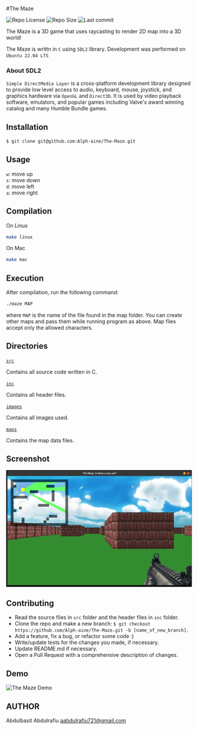 #The Maze

![Repo License](https://img.shields.io/github/license/Alph-aine/The-Maze)
![Repo Size](https://img.shields.io/github/repo-size/Alph-aine/The-Maze)
![Last commit](https://img.shields.io/github/last-commit/Alph-aine/The-Maze)


The Maze is a 3D game that uses raycasting to render 2D map into a 3D world!  

The Maze is writtn in `C` using `SDL2` library. Development was performed on `Ubuntu 22.04 LTS`  

### About SDL2
`Simple DirectMedia Layer` is a cross-platform development library designed to provide low level access to audio, keyboard, mouse, joystick, and graphics hardware via `OpenGL` and `Direct3D`. It is used by video playback software, emulators, and popular games including Valve's award winning catalog and many Humble Bundle games.  

## Installation
```sh
$ git clone git@github.com:Alph-aine/The-Maze.git
```

## Usage
`w`: move up  
`s`: move down  
`d`: move left  
`a`: move right  

## Compilation
On Linux 
```sh
make linux 
```

On Mac
```sh
make mac
```

## Execution
After compilation, run the following command:

```bash
./maze MAP
```
where ```MAP``` is the name of the file found in the map folder. You can create other maps and pass them while running program as above. Map files accept only the allowed characters.

## Directories
[`src`](https://github.com/Alph-aine/The-Maze/tree/main/src)

Contains all source code written in C.

[`inc`](https://github.com/Alph-aine/The-Maze/tree/main/inc)

Contains all header files.

[`images`](https://github.com/Alph-aine/The-Maze/tree/main/images)

Contains all images used.

[`maps`](https://github.com/Alph-aine/The-Maze/tree/main/maps)

Contains the map data files.

## Screenshot
![image](https://github.com/Alph-aine/The-Maze/blob/dc465b2d3c8f52d7078679ee303f5cb931082a5e/images/The-Maze.png)


## Contributing

- Read the source files in ```src``` folder and the header files in ```inc``` folder.
- Clone the repo and make a new branch: `$ git checkout https://github.com/Alph-aine/The-Maze.git -b [name_of_new_branch].`
- Add a feature, fix a bug, or refactor some code :)
- Write/update tests for the changes you made, if necessary.
- Update README.md if necessary.
- Open a Pull Request with a comprehensive description of changes.

## Demo
![The Maze Demo](https://www.youtube.com/embed/LP8pBF223-c)

## AUTHOR
Abdulbasit Abdulrafiu <aabdulrafiu721@gmail.com>
